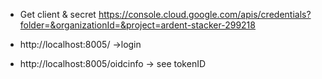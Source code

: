 * Get client & secret
  https://console.cloud.google.com/apis/credentials?folder=&organizationId=&project=ardent-stacker-299218

* http://localhost:8005/
  ->login

* http://localhost:8005/oidcinfo
  -> see tokenID
    